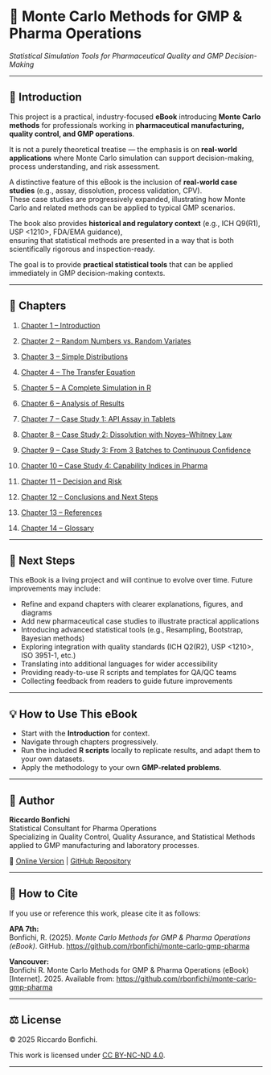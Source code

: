 # 📘 Monte Carlo Methods for GMP & Pharma Operations  
_Statistical Simulation Tools for Pharmaceutical Quality and GMP Decision-Making_

---

## 📖 Introduction
This project is a practical, industry-focused **eBook** introducing **Monte Carlo methods** for professionals working in **pharmaceutical manufacturing, quality control, and GMP operations**.  

It is not a purely theoretical treatise — the emphasis is on **real-world applications** where Monte Carlo simulation can support decision-making, process understanding, and risk assessment.  

A distinctive feature of this eBook is the inclusion of **real-world case studies** (e.g., assay, dissolution, process validation, CPV).  
These case studies are progressively expanded, illustrating how Monte Carlo and related methods can be applied to typical GMP scenarios.  

The book also provides **historical and regulatory context** (e.g., ICH Q9(R1), USP <1210>, FDA/EMA guidance),  
ensuring that statistical methods are presented in a way that is both scientifically rigorous and inspection-ready.  

The goal is to provide **practical statistical tools** that can be applied immediately in GMP decision-making contexts.

---

## 📑 Chapters

1. [Chapter 1 – Introduction](chapters/chapter01_introduction.md)  

2. [Chapter 2 – Random Numbers vs. Random Variates](chapters/chapter02_random-variates.md)  

3. [Chapter 3 – Simple Distributions](chapters/chapter03_distributions.md)  

4. [Chapter 4 – The Transfer Equation](chapters/chapter04_transfer-equation.md)  

5. [Chapter 5 – A Complete Simulation in R](chapters/chapter05_full-simulation.md)  

6. [Chapter 6 – Analysis of Results](chapters/chapter06_analysis.md)  

7. [Chapter 7 – Case Study 1: API Assay in Tablets](chapters/chapter07_case-pharma.md)  

8. [Chapter 8 – Case Study 2: Dissolution with Noyes–Whitney Law](chapters/chapter08_case-study2.md)  

9. [Chapter 9 – Case Study 3: From 3 Batches to Continuous Confidence](chapters/chapter09_case-study3.md)  

10. [Chapter 10 – Case Study 4: Capability Indices in Pharma](chapters/chapter10_case-study4.md)  

11. [Chapter 11 – Decision and Risk](chapters/chapter11_decision-risk.md)  

12. [Chapter 12 – Conclusions and Next Steps](chapters/chapter12_conclusions-nextsteps.md)  

13. [Chapter 13 – References](chapters/chapter13_references.md)  

14. [Chapter 14 – Glossary](chapters/chapter14_glossary.md)  

---

## 🚀 Next Steps

This eBook is a living project and will continue to evolve over time.
Future improvements may include:
- Refine and expand chapters with clearer explanations, figures, and diagrams
- Add new pharmaceutical case studies to illustrate practical applications
- Introducing advanced statistical tools (e.g., Resampling, Bootstrap, Bayesian methods)
- Exploring integration with quality standards (ICH Q2(R2), USP <1210>, ISO 3951-1, etc.)
- Translating into additional languages for wider accessibility
- Providing ready-to-use R scripts and templates for QA/QC teams
- Collecting feedback from readers to guide future improvements

---

## 💡 How to Use This eBook
- Start with the **Introduction** for context.  
- Navigate through chapters progressively.  
- Run the included **R scripts** locally to replicate results, and adapt them to your own datasets.  
- Apply the methodology to your own **GMP-related problems**.  

---

## 👤 Author
**Riccardo Bonfichi**  
Statistical Consultant for Pharma Operations  
Specializing in Quality Control, Quality Assurance, and Statistical Methods applied to GMP manufacturing and laboratory processes.  

📌 [Online Version](https://rbonfichi.github.io/monte-carlo-gmp-pharma/) | [GitHub Repository](https://github.com/rbonfichi/monte-carlo-gmp-pharma)

---

## 📖 How to Cite

If you use or reference this work, please cite it as follows:

**APA 7th:**  
Bonfichi, R. (2025). *Monte Carlo Methods for GMP & Pharma Operations (eBook)*. GitHub. https://github.com/rbonfichi/monte-carlo-gmp-pharma  

**Vancouver:**  
Bonfichi R. Monte Carlo Methods for GMP & Pharma Operations (eBook) [Internet]. 2025. Available from: https://github.com/rbonfichi/monte-carlo-gmp-pharma  

---

## ⚖️ License
© 2025 Riccardo Bonfichi.  

This work is licensed under [CC BY-NC-ND 4.0](https://creativecommons.org/licenses/by-nc-nd/4.0/).

---
